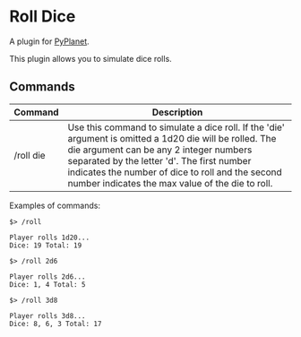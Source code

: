 # Roll Dice

A plugin for [PyPlanet](https://pypla.net/).

This plugin allows you to simulate dice rolls.

## Commands

|Command    |Description|
|-----------|-----------|
| /roll die | Use this command to simulate a dice roll. If the 'die' argument is omitted a 1d20 die will be rolled. The die argument can be any 2 integer numbers separated by the letter 'd'. The first number indicates the number of dice to roll and the second number indicates the max value of the die to roll. |

Examples of commands:

```
$> /roll

Player rolls 1d20...
Dice: 19 Total: 19
```

```
$> /roll 2d6

Player rolls 2d6...
Dice: 1, 4 Total: 5
```

```
$> /roll 3d8

Player rolls 3d8...
Dice: 8, 6, 3 Total: 17
```
